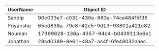 UserName           | Object ID
---------          | ----------
Sandip             | 90c033e7-c031-430e-983a-74ce484f5f36
Priyanshu          | 65ed838a-79c8-42e5-9d13-93801a421c82
Nouman             | 17399628-136a-4357-94b4-b0439113e6e1
Jonathan           | 28cd0389-8e61-48a7-aa4f-6fe48032aaec
